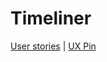 # Timeliner
[User stories](https://github.com/digirati-co-uk/timeliner/issues?q=is%3Aissue+is%3Aopen+label%3A"user+story") | [UX Pin](https://preview.uxpin.com/874bd44d74fc6062565cd95dc2dfc9e694b6ed4f#/pages/92279172/simulate/no-panels?mode=i)

